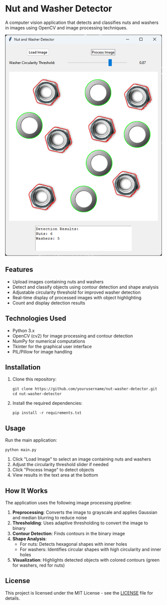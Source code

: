 # Nut and Washer Detector

A computer vision application that detects and classifies nuts and washers in images using OpenCV and image processing techniques.

![Demo Screenshot](images/demo.png)

## Features

- Upload images containing nuts and washers
- Detect and classify objects using contour detection and shape analysis
- Adjustable circularity threshold for improved washer detection
- Real-time display of processed images with object highlighting
- Count and display detection results

## Technologies Used

- Python 3.x
- OpenCV (cv2) for image processing and contour detection
- NumPy for numerical computations
- Tkinter for the graphical user interface
- PIL/Pillow for image handling

## Installation

1. Clone this repository:
   ```
   git clone https://github.com/yourusername/nut-washer-detector.git
   cd nut-washer-detector
   ```

2. Install the required dependencies:
   ```
   pip install -r requirements.txt
   ```

## Usage

Run the main application:

```
python main.py
```

1. Click "Load Image" to select an image containing nuts and washers
2. Adjust the circularity threshold slider if needed
3. Click "Process Image" to detect objects
4. View results in the text area at the bottom

## How It Works

The application uses the following image processing pipeline:

1. **Preprocessing**: Converts the image to grayscale and applies Gaussian and median blurring to reduce noise
2. **Thresholding**: Uses adaptive thresholding to convert the image to binary
3. **Contour Detection**: Finds contours in the binary image
4. **Shape Analysis**: 
   - For nuts: Detects hexagonal shapes with inner holes
   - For washers: Identifies circular shapes with high circularity and inner holes
5. **Visualization**: Highlights detected objects with colored contours (green for washers, red for nuts)

## License

This project is licensed under the MIT License - see the [LICENSE](LICENSE) file for details.
